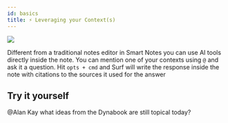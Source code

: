 ```yaml
---
id: basics
title: ⚡ Leveraging your Context(s)
---
```


<img src="smart-notes-autocomplete.png" />

<p></p>

Different from a traditional notes editor in Smart Notes you can use AI tools directly inside the note. You can mention one of your contexts using <code>@</code> and ask it a question. Hit <code>opts + cmd</code> and Surf will write the response inside the note with citations to the sources it used for the answer

<!-- <p></p>

## Example

<span class="mention" data-type="mention" data-id="c9fe5a3c-6835-4b7f-a8ad-324bd66b01ff" data-label="Research &amp; Exploration">@Research &amp; Exploration</span> how can I tend my own digital garden?

<output data-tooltip-target="onboarding-output-basics">
To tend your own digital garden, consider the following steps:
</output>

<ol><li><p><strong>Embrace Nonlinearity</strong>: Like a hypertext garden, structure your information to allow nonlinear exploration. This approach encourages deeper engagement rather than a strict sequence of reading <citation data-id="5" data-info="%7B%22id%22%3A%225%22%2C%22source%22%3A%7B%22id%22%3A%225%22%2C%22uid%22%3A%222183e473-ce3a-4e1b-b70d-576a7f15c836%22%2C%22resource_id%22%3A%221a76301b-e25d-4b03-aa45-21b1bb42fd18%22%2C%22metadata%22%3A%7B%22url%22%3A%22https%3A%2F%2Fjzhao.xyz%2Fthoughts%2Fhypertext%22%7D%2C%22render_id%22%3A%225%22%2C%22all_chunk_ids%22%3A%5B%225%22%5D%7D%2C%22renderID%22%3A%225%22%7D" id="5" info="[object Object]">5</citation>.</p></li><li><p><strong>Cultivate Connections</strong>: Nurture your ideas by linking them with existing knowledge. Understanding how ideas relate enhances their value and fosters insights <citation data-id="3" data-info="%7B%22id%22%3A%223%22%2C%22source%22%3A%7B%22id%22%3A%223%22%2C%22uid%22%3A%22f241ee71-cecc-4732-a8e1-bdc81233870b%22%2C%22resource_id%22%3A%22b0084558-6a2c-428c-8338-5e45f1b9bc2a%22%2C%22metadata%22%3A%7B%22url%22%3A%22https%3A%2F%2Fwww.chadly.net%2FIdeas-and-knowledge-on-their-own-are-not-useful%22%7D%2C%22render_id%22%3A%223%22%2C%22all_chunk_ids%22%3A%5B%223%22%5D%7D%2C%22renderID%22%3A%223%22%7D" id="3" info="[object Object]">3</citation>.</p></li><li><p><strong>Capture Fleeting Thoughts</strong>: Recognize the fragility of ideas and capture them promptly to prevent loss. Ideas are like sparks that can be quickly extinguished by forgetfulness <citation data-id="2" data-info="%7B%22id%22%3A%222%22%2C%22source%22%3A%7B%22id%22%3A%222%22%2C%22uid%22%3A%227f9a9bfa-04ce-42f7-a3c1-93f639ac2b7b%22%2C%22resource_id%22%3A%22af5c8f25-cc45-4e19-81f5-e779109d2dba%22%2C%22metadata%22%3A%7B%22url%22%3A%22https%3A%2F%2Fwww.chadly.net%2FIdeas-are-Fragile%22%7D%2C%22render_id%22%3A%222%22%2C%22all_chunk_ids%22%3A%5B%222%22%5D%7D%2C%22renderID%22%3A%222%22%7D" id="2" info="[object Object]">2</citation>.</p></li><li><p><strong>Engage Mindfully</strong>: Approach your knowledge acquisition thoughtfully. Critical examination and integration of new insights are key to enriching your intellectual landscape <citation data-id="4" data-info="%7B%22id%22%3A%224%22%2C%22source%22%3A%7B%22id%22%3A%224%22%2C%22uid%22%3A%221b9af011-84e3-4620-a934-1ee6bcdc84e4%22%2C%22resource_id%22%3A%22af5c8f25-cc45-4e19-81f5-e779109d2dba%22%2C%22metadata%22%3A%7B%22url%22%3A%22https%3A%2F%2Fwww.chadly.net%2FIdeas-are-Fragile%22%7D%2C%22render_id%22%3A%224%22%2C%22all_chunk_ids%22%3A%5B%224%22%5D%7D%2C%22renderID%22%3A%224%22%7D" id="4" info="[object Object]">4</citation>. </p></li></ol>

<p></p>

Click any of the citations to jump to its source (or use shift + click to preview it in the mini browser). -->

<p></p>

## Try it yourself

<span class="mention" data-type="mention" data-id="5e5199ab-dc96-4fb0-8394-18d54cf785d2" data-label="Alan Kay">@Alan Kay</span> what ideas from the Dynabook are still topical today?
